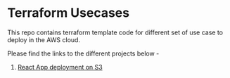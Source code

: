 # Terraform Usecases

This repo contains terraform template code for different set of use case to deploy in the AWS cloud. 

Please find the links to the different projects below -

1. [React App deployment on S3](https://github.com/kavishbaghel/terraform-aws-examples/tree/main/S3/React-App-S3-Deployment)